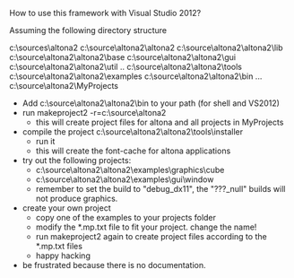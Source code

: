 How to use this framework with Visual Studio 2012?

Assuming the following directory structure

c:\sources\altona2
  c:\source\altona2\altona2
    c:\source\altona2\altona2\lib
      c:\source\altona2\altona2\base
      c:\source\altona2\altona2\gui
      c:\source\altona2\altona2\util
      ..
    c:\source\altona2\altona2\tools
    c:\source\altona2\altona2\examples
    c:\source\altona2\altona2\bin
    ...
  c:\source\altona2\MyProjects

* Add c:\source\altona2\altona2\bin to your path (for shell and VS2012)
* run makeproject2 -r=c:\source\altona2
  * this will create project files for altona and all projects in MyProjects
* compile the project c:\source\altona2\altona2\tools\installer
  * run it
  * this will create the font-cache for altona applications
* try out the following projects:
  * c:\source\altona2\altona2\examples\graphics\cube
  * c:\source\altona2\altona2\examples\gui\window
  * remember to set the build to "debug_dx11", the "???_null" builds will not produce graphics.
* create your own project
  * copy one of the examples to your projects folder
  * modify the *.mp.txt file to fit your project. change the name!
  * run makeproject2 again to create project files according to the *.mp.txt files
  * happy hacking
* be frustrated because there is no documentation.
